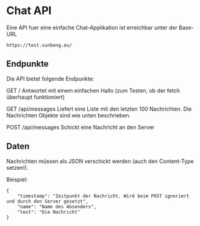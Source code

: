 # Chat API

Eine API fuer eine einfache Chat-Applikation ist erreichbar unter der Base-URL

```
https://test.sunbeng.eu/
```

## Endpunkte

Die API bietet folgende Endpunkte:

GET /
Antwortet mit einem einfachen Hallo (zum Testen, ob der fetch überhaupt funktioniert)

GET /api/messages
Liefert eine Liste mit den letzten 100 Nachrichten. Die Nachrichten Objekte sind wie unten beschrieben.

POST /api/messages
Schickt eine Nachricht an den Server

## Daten

Nachrichten müssen als JSON verschickt werden (auch den Content-Type setzen!).

Beispiel:
```
{
    "timestamp": "Zeitpunkt der Nachricht. Wird beim POST ignoriert und durch den Server gesetzt",
    "name": "Name des Absenders",
    "text": "Die Nachricht"
}
```
